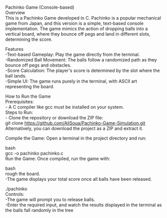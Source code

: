 Pachinko Game (Console-based)<br>
Overview<br>
  This is a Pachinko Game developed in C. Pachinko is a popular mechanical game from Japan, and this version is a simple, text-based console implementation. The game mimics the action of dropping balls into   a vertical board, where they bounce off pegs and land in different slots, determining the score.<br>

Features<br>
  -Text-based Gameplay: Play the game directly from the terminal.<br>
  -Randomized Ball Movement: The balls follow a randomized path as they bounce off pegs and obstacles.<br>
  -Score Calculation: The player's score is determined by the slot where the ball lands.<br>
  -Simple UI: The game runs purely in the terminal, with ASCII art representing the board.<br>


How to Run the Game<br>
  Prerequisites:<br>
    - A C compiler like gcc must be installed on your system.<br>
  Steps to Run:<br>
    - Clone the repository or download the ZIP file:<br>
      git clone https://github.com/AliSoua/Pachinko-Game-Simulation.git<br>
  Alternatively, you can download the project as a ZIP and extract it.<br>


Compile the Game: Open a terminal in the project directory and run:<br>

bash<br>
  gcc -o pachinko pachinko.c<br>
  Run the Game: Once compiled, run the game with:<br>

bash<br>rough the board.<br>
  -The game displays your total score once all balls have been released.<br>

  ./pachinko<br>
  Controls:<br>
  -The game will prompt you to release balls.<br>
  -Enter the required input, and watch the results displayed in the terminal as the balls fall randomly in the tree